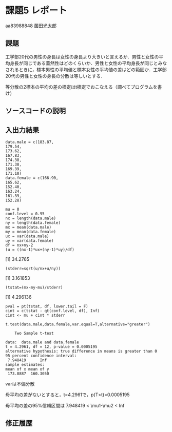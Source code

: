 # 課題5 レポート

aa83988848 薗田光太郎

## 課題

工学部20代の男性の身長は女性の身長より大きいと言えるか．男性と女性の平均身長が同じである蓋然性はどのくらいか．男性と女性の平均身長が同じとみなされるときに，標本男性の平均値と標本女性の平均値の差はどの範囲か．工学部20代の男性と女性の身長の分散は等しいとする．

等分散の2標本の平均の差の検定はt検定でおこなえる（調べてプログラムを書け）

## ソースコードの説明

## 入出力結果

```
data.male = c(183.87,
179.54,
173.62,
167.83,
174.38,
171.38,
169.39,
171.10)
data.female = c(166.90,
165.62,
152.40,
163.24,
161.39,
152.28)
```

```
mu = 0
conf.level = 0.95
nx = length(data.male)
ny = length(data.female)
mx = mean(data.male)
my = mean(data.female)
ux = var(data.male)
uy = var(data.female)
df = nx+ny-2
(u = ((nx-1)*ux+(ny-1)*uy)/df)
```
[1] 34.2765
```
(stderr=sqrt(u/nx+u/ny))
```
[1] 3.161853
```
(tstat=(mx-my-mu)/stderr)
```
[1] 4.296136
```
pval = pt(tstat, df, lower.tail = F)
cint = c(tstat - qt(conf.level, df), Inf)
cint <- mu + cint * stderr
```

```
t.test(data.male,data.female,var.equal=T,alternative="greater")
```

```
	Two Sample t-test

data:  data.male and data.female
t = 4.2961, df = 12, p-value = 0.0005195
alternative hypothesis: true difference in means is greater than 0
95 percent confidence interval:
 7.948419      Inf
sample estimates:
mean of x mean of y 
 173.8887  160.3050 
```
varは不偏分散

母平均の差がないとすると，t=4.2961で，p(T>t)=0.0005195

母平均の差の95%信頼区間は 7.948419 < \mu1-\mu2 < Inf 

## 修正履歴

